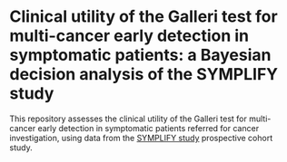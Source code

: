 # Clinical utility of the Galleri test for multi-cancer early detection in symptomatic patients: a Bayesian decision analysis of the SYMPLIFY study
This repository assesses the clinical utility of the Galleri test for multi-cancer early detection in symptomatic patients referred for cancer investigation, using data from the [SYMPLIFY study](https://doi.org/10.1016/S1470-2045(23)00277-2) prospective cohort study.
